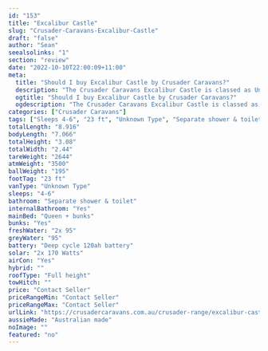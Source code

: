 ```yaml
---
id: "153"
title: "Excalibur Castle"
slug: "Crusader-Caravans-Excalibur-Castle"
draft: "false"
author: "Sean"
seealsolinks: "1"
section: "review"
date: "2022-10-10T22:00:09+11:00"
meta:
  title: "Should I buy Excalibur Castle by Crusader Caravans?"
  description: "The Crusader Caravans Excalibur Castle is classed as Unknown Type, and sleeps 4-6 people. It is Australian made and comes in at 23 ft. It generally has Separate shower & toilet."
  ogtitle: "Should I buy Excalibur Castle by Crusader Caravans?"
  ogdescription: "The Crusader Caravans Excalibur Castle is classed as Unknown Type, and sleeps 4-6 people. It is Australian made and comes in at 23 ft. It generally has Separate shower & toilet."
categories: ["Crusader Caravans"]
tags: ["Sleeps 4-6", "23 ft", "Unknown Type", "Separate shower & toilet", "Full height", "Price Unknown", "Australian made"]
totalLength: "8.916"
bodyLength: "7.066"
totalHeight: "3.08"
totalWidth: "2.44"
tareWeight: "2644"
atmWeight: "3500"
ballWeight: "195"
footTag: "23 ft"
vanType: "Unknown Type"
sleeps: "4-6"
bathroom: "Separate shower & toilet"
internalBathroom: "Yes"
mainBed: "Queen + bunks"
bunks: "Yes"
freshWater: "2x 95"
greyWater: "95"
battery: "Deep cycle 120ah battery"
solar: "2x 170 Watts"
airCon: "Yes"
hybrid: ""
roofType: "Full height"
towHitch: ""
price: "Contact Seller"
priceRangeMin: "Contact Seller"
priceRangeMax: "Contact Seller"
urlLink: "https://crusadercaravans.com.au/crusader-range/excalibur-castle/"
aussieMade: "Australian made"
noImage: ""
featured: "no"
---
```

